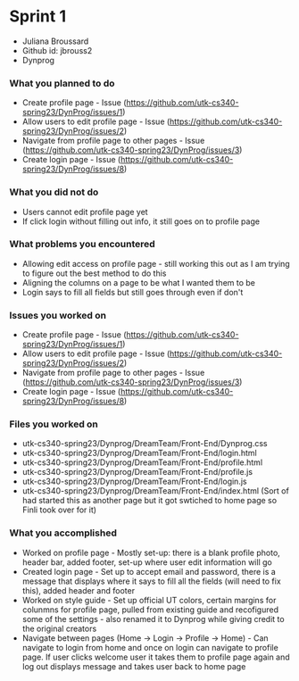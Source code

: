 # Sprint 1 
* Juliana Broussard
* Github id: jbrouss2
* Dynprog

### What you planned to do
* Create profile page - Issue (https://github.com/utk-cs340-spring23/DynProg/issues/1)
* Allow users to edit profile page - Issue (https://github.com/utk-cs340-spring23/DynProg/issues/2)
* Navigate from profile page to other pages - Issue (https://github.com/utk-cs340-spring23/DynProg/issues/3)
* Create login page - Issue (https://github.com/utk-cs340-spring23/DynProg/issues/8)

### What you did not do
* Users cannot edit profile page yet
* If click login without filling out info, it still goes on to profile page

### What problems you encountered
* Allowing edit access on profile page - still working this out as I am trying to figure out the best method to do this
* Aligning the columns on a page to be what I wanted them to be 
* Login says to fill all fields but still goes through even if don't

### Issues you worked on
* Create profile page - Issue (https://github.com/utk-cs340-spring23/DynProg/issues/1)
* Allow users to edit profile page - Issue (https://github.com/utk-cs340-spring23/DynProg/issues/2)
* Navigate from profile page to other pages - Issue (https://github.com/utk-cs340-spring23/DynProg/issues/3)
* Create login page - Issue (https://github.com/utk-cs340-spring23/DynProg/issues/8)

### Files you worked on
* utk-cs340-spring23/Dynprog/DreamTeam/Front-End/Dynprog.css
* utk-cs340-spring23/Dynprog/DreamTeam/Front-End/login.html
* utk-cs340-spring23/Dynprog/DreamTeam/Front-End/profile.html
* utk-cs340-spring23/Dynprog/DreamTeam/Front-End/profile.js
* utk-cs340-spring23/Dynprog/DreamTeam/Front-End/login.js
* utk-cs340-spring23/Dynprog/DreamTeam/Front-End/index.html (Sort of had started this as another page but it got swtiched to home page so Finli took over for it)

### What you accomplished
* Worked on profile page - Mostly set-up: there is a blank profile photo, header bar, added footer, set-up where user edit information will go
* Created login page - Set up to accept email and password, there is a message that displays where it says to fill all the fields (will need to fix this), added header and footer
* Worked on style guide - Set up official UT colors, certain margins for colunmns for profile page, pulled from existing guide and recofigured some of the settings - also renamed it to Dynprog while giving credit to the original creators
* Navigate between pages (Home -> Login -> Profile -> Home) - Can navigate to login from home and once on login can navigate to profile page. If user clicks welcome user it takes them to profile page again and log out displays message and takes user back to home page
